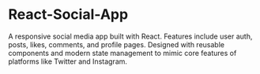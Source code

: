 # React-Social-App
A responsive social media app built with React. Features include user auth, posts, likes, comments, and profile pages. Designed with reusable components and modern state management to mimic core features of platforms like Twitter and Instagram.
